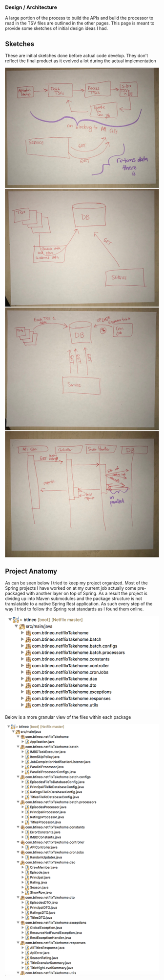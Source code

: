 ### Design / Architecture

A large portion of the process to build the APIs and build the processor to read in the TSV files are outlined in the other pages. This page is meant to provide some sketches of initial design ideas I had.

## Sketches
 These are initial sketches done before actual code develop. They don't reflect the final product as it evolved a lot during the actual implementation
 
 ![One](../documentationImages/one.jpg)
![Two](../documentationImages/two.jpg)
![Three](../documentationImages/threee.jpg)
![four](../documentationImages/four.jpg)


## Project Anatomy

As can be seen below I tried to keep my project organized. Most of the Spring projects I have worked on at my current job actually come pre-packaged with another layer on top of Spring. As a result the project is dividng up into Maven submodules and the package structure is not translatable to a native Spring Rest application. As such every step of the way I tried to follow the Spring rest standards as I found them online.

![Folder structure](../documentationImages/structure.png)

Below is a more granular view of the files within each package

![Granular Folder structure](../documentationImages/structureGranular.png)

